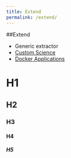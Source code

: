 ```yaml
---
title: Extend
permalink: /extend/
---
```

 
##Extend
 
  - Generic extractor
  - [Custom Science](/extend/custom-science/)
  - [Docker Applications](/extend/docker-applications/)

# H1

## H2

### H3

#### H4

##### H5
